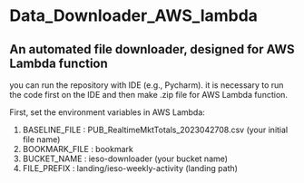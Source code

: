 # Data_Downloader_AWS_lambda
An automated file downloader, designed for AWS Lambda function 
-----------------
you can run the repository with IDE (e.g., Pycharm). it is necessary to run the code first on the IDE and then make .zip file for AWS Lambda function. 



First, set the environment variables in AWS Lambda:
1. BASELINE_FILE : PUB_RealtimeMktTotals_2023042708.csv (your initial file name)
2. BOOKMARK_FILE : bookmark
3. BUCKET_NAME : ieso-downloader (your bucket name)
4. FILE_PREFIX : landing/ieso-weekly-activity (landing path)
